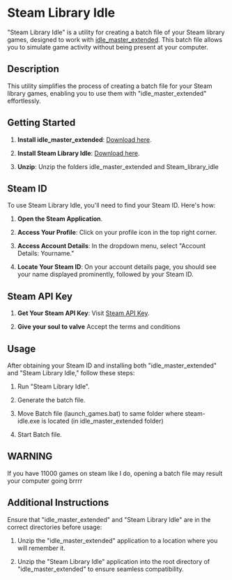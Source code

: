 # Steam Library Idle

"Steam Library Idle" is a utility for creating a batch file of your Steam library games, designed to work with [idle_master_extended](https://github.com/JonasNilson/idle_master_extended). This batch file allows you to simulate game activity without being present at your computer.

## Description

This utility simplifies the process of creating a batch file for your Steam library games, enabling you to use them with "idle_master_extended" effortlessly.

## Getting Started

1. **Install idle_master_extended**: [Download here](https://github.com/JonasNilson/idle_master_extended/releases/).

2. **Install Steam Library Idle**: [Download here](https://github.com/Grypto-kali/Steam_library_idle/releases).

3. **Unzip**: Unzip the folders idle_master_extended and Steam_library_idle

## Steam ID

To use Steam Library Idle, you'll need to find your Steam ID. Here's how:

1. **Open the Steam Application**.

2. **Access Your Profile**: Click on your profile icon in the top right corner.

3. **Access Account Details**: In the dropdown menu, select "Account Details: Yourname."

4. **Locate Your Steam ID**: On your account details page, you should see your name displayed prominently, followed by your Steam ID.

## Steam API Key

1. **Get Your Steam API Key**: Visit [Steam API Key](https://steamcommunity.com/dev/apikey).

2. **Give your soul to valve** Accept the terms and conditions

## Usage

After obtaining your Steam ID and installing both "idle_master_extended" and "Steam Library Idle," follow these steps:

1. Run "Steam Library Idle".

3. Generate the batch file.

4. Move Batch file (launch_games.bat) to same folder where steam-idle.exe is located (in idle_master_extended folder)

5. Start Batch file.
## WARNING
If you have 11000 games on steam like I do, opening a batch file may result your computer going brrrr
## Additional Instructions

Ensure that "idle_master_extended" and "Steam Library Idle" are in the correct directories before usage:

1. Unzip the "idle_master_extended" application to a location where you will remember it.

2. Unzip the "Steam Library Idle" application into the root directory of "idle_master_extended" to ensure seamless compatibility.
